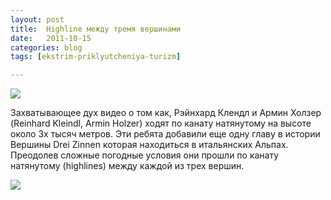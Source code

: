 ```yaml
---
layout: post
title:  Highline между тремя вершинами
date:   2011-10-15
categories: blog
tags: [ekstrim-priklyutcheniya-turizm]

---
```


![]({{site.baseurl}}/img/posts/reinhardfichtinger_adidas_zinnenhighline_vertigo-mini.jpg)

Захватывающее дух видео о том как, Рэйнхард Клендл и Армин Холзер (Reinhard Kleindl, Armin Holzer) ходят по канату натянутому на высоте около 3х тысяч метров. Эти ребята добавили еще одну главу в истории Вершины Drei Zinnen которая находиться в итальянских Альпах. Преодолев сложные погодные условия они прошли по канату натянутому (highlines) между каждой из трех вершин.

![](https://youtu.be/44iV2opE6XI)
